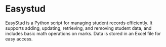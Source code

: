 # Easystud
EasyStud is a Python script for managing student records efficiently. It supports adding, updating, retrieving, and removing student data, and includes basic math operations on marks. Data is stored in an Excel file for easy access.
